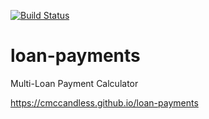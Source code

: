 [![Build Status](https://travis-ci.com/cmccandless/loan-payments.svg?branch=master)](https://travis-ci.com/cmccandless/loan-payments)

# loan-payments
Multi-Loan Payment Calculator

https://cmccandless.github.io/loan-payments
